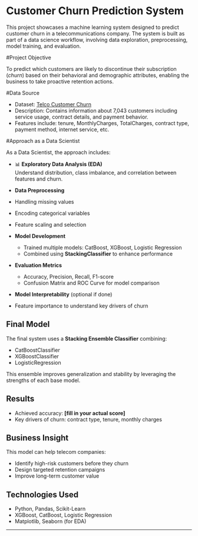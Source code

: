 # Customer Churn Prediction System

This project showcases a machine learning system designed to predict customer churn in a telecommunications company. The system is built as part of a data science workflow, involving data exploration, preprocessing, model training, and evaluation.

#Project Objective

To predict which customers are likely to discontinue their subscription (_churn_) based on their behavioral and demographic attributes, enabling the business to take proactive retention actions.

#Data Source

- Dataset: [Telco Customer Churn](https://www.kaggle.com/datasets/blastchar/telco-customer-churn)
- Description: Contains information about 7,043 customers including service usage, contract details, and payment behavior.
- Features include: tenure, MonthlyCharges, TotalCharges, contract type, payment method, internet service, etc.

#Approach as a Data Scientist

As a Data Scientist, the approach includes:

- 📊 **Exploratory Data Analysis (EDA)**  
  Understand distribution, class imbalance, and correlation between features and churn.

-  **Data Preprocessing**  
  - Handling missing values  
  - Encoding categorical variables  
  - Feature scaling and selection

- **Model Development**  
  - Trained multiple models: CatBoost, XGBoost, Logistic Regression  
  - Combined using **StackingClassifier** to enhance performance

- **Evaluation Metrics**  
  - Accuracy, Precision, Recall, F1-score  
  - Confusion Matrix and ROC Curve for model comparison

-  **Model Interpretability** (optional if done)  
  - Feature importance to understand key drivers of churn

##  Final Model

The final system uses a **Stacking Ensemble Classifier** combining:

- CatBoostClassifier  
- XGBoostClassifier  
- LogisticRegression  

This ensemble improves generalization and stability by leveraging the strengths of each base model.

##  Results

- Achieved accuracy: **[fill in your actual score]**  
- Key drivers of churn: contract type, tenure, monthly charges

##  Business Insight

This model can help telecom companies:

- Identify high-risk customers before they churn  
- Design targeted retention campaigns  
- Improve long-term customer value

##  Technologies Used

- Python, Pandas, Scikit-Learn  
- XGBoost, CatBoost, Logistic Regression  
- Matplotlib, Seaborn (for EDA)

---

